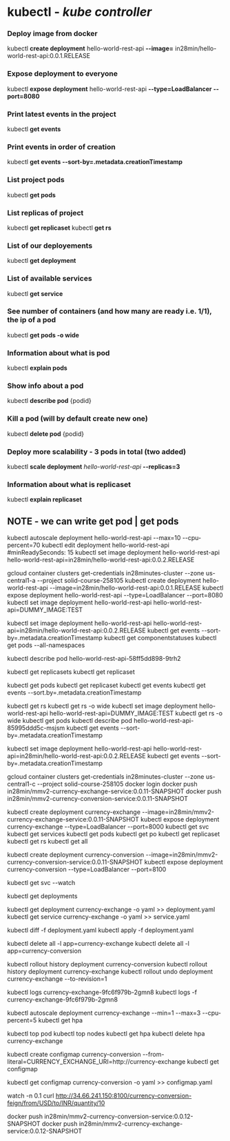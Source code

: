 # **kubectl** - *kube controller*

### Deploy image from docker
kubectl **create deployment** hello-world-rest-api **--image=** in28min/hello-world-rest-api:0.0.1.RELEASE

### Expose deployment to everyone
kubectl **expose deployment** hello-world-rest-api **--type=LoadBalancer --port=8080**

### Print latest events in the project
kubectl **get events**

### Print events in order of creation
kubectl **get events --sort-by=.metadata.creationTimestamp**

### List project pods
kubectl **get pods**

### List replicas of project
kubectl **get replicaset**
kubectl **get rs**

### List of our deployements
kubectl **get deployment**

### List of available services
kubectl **get service**

### See number of containers (and how many are ready i.e. 1/1), the ip of a pod
kubectl **get pods -o wide**

### Information about what is pod
kubectl **explain pods**

### Show info about a pod
kubectl **describe pod** {podid}

### Kill a pod (will by default create new one)
kubectl **delete pod** {podid}

### Deploy more scalability - 3 pods in total (two added)
kubectl **scale deployment** *hello-world-rest-api* **--replicas=3**

### Information about what is replicaset
kubectl **explain replicaset**


## **NOTE** - we can write get pod | get pod**s**




kubectl autoscale deployment hello-world-rest-api --max=10 --cpu-percent=70
kubectl edit deployment hello-world-rest-api #minReadySeconds: 15
kubectl set image deployment hello-world-rest-api hello-world-rest-api=in28min/hello-world-rest-api:0.0.2.RELEASE
 
gcloud container clusters get-credentials in28minutes-cluster --zone us-central1-a --project solid-course-258105
kubectl create deployment hello-world-rest-api --image=in28min/hello-world-rest-api:0.0.1.RELEASE
kubectl expose deployment hello-world-rest-api --type=LoadBalancer --port=8080
kubectl set image deployment hello-world-rest-api hello-world-rest-api=DUMMY_IMAGE:TEST

kubectl set image deployment hello-world-rest-api hello-world-rest-api=in28min/hello-world-rest-api:0.0.2.RELEASE
kubectl get events --sort-by=.metadata.creationTimestamp
kubectl get componentstatuses
kubectl get pods --all-namespaces
 

 
kubectl describe pod hello-world-rest-api-58ff5dd898-9trh2
 
kubectl get replicasets
kubectl get replicaset
 

kubectl get pods
kubectl get replicaset
kubectl get events
kubectl get events --sort.by=.metadata.creationTimestamp
 
kubectl get rs
kubectl get rs -o wide
kubectl set image deployment hello-world-rest-api hello-world-rest-api=DUMMY_IMAGE:TEST
kubectl get rs -o wide
kubectl get pods
kubectl describe pod hello-world-rest-api-85995ddd5c-msjsm
kubectl get events --sort-by=.metadata.creationTimestamp
 
kubectl set image deployment hello-world-rest-api hello-world-rest-api=in28min/hello-world-rest-api:0.0.2.RELEASE
kubectl get events --sort-by=.metadata.creationTimestamp

 
gcloud container clusters get-credentials in28minutes-cluster --zone us-central1-c --project solid-course-258105
docker login
docker push in28min/mmv2-currency-exchange-service:0.0.11-SNAPSHOT
docker push in28min/mmv2-currency-conversion-service:0.0.11-SNAPSHOT
 
kubectl create deployment currency-exchange --image=in28min/mmv2-currency-exchange-service:0.0.11-SNAPSHOT
kubectl expose deployment currency-exchange --type=LoadBalancer --port=8000
kubectl get svc
kubectl get services
kubectl get pods
kubectl get po
kubectl get replicaset
kubectl get rs
kubectl get all
 
kubectl create deployment currency-conversion --image=in28min/mmv2-currency-conversion-service:0.0.11-SNAPSHOT
kubectl expose deployment currency-conversion --type=LoadBalancer --port=8100
 
kubectl get svc --watch
 
kubectl get deployments
 
kubectl get deployment currency-exchange -o yaml >> deployment.yaml 
kubectl get service currency-exchange -o yaml >> service.yaml 
 
kubectl diff -f deployment.yaml
kubectl apply -f deployment.yaml
 
kubectl delete all -l app=currency-exchange
kubectl delete all -l app=currency-conversion
 
kubectl rollout history deployment currency-conversion
kubectl rollout history deployment currency-exchange
kubectl rollout undo deployment currency-exchange --to-revision=1
 
kubectl logs currency-exchange-9fc6f979b-2gmn8
kubectl logs -f currency-exchange-9fc6f979b-2gmn8 
 
kubectl autoscale deployment currency-exchange --min=1 --max=3 --cpu-percent=5 
kubectl get hpa
 
kubectl top pod
kubectl top nodes
kubectl get hpa
kubectl delete hpa currency-exchange
 
kubectl create configmap currency-conversion --from-literal=CURRENCY_EXCHANGE_URI=http://currency-exchange
kubectl get configmap
 
kubectl get configmap currency-conversion -o yaml >> configmap.yaml
 
watch -n 0.1 curl http://34.66.241.150:8100/currency-conversion-feign/from/USD/to/INR/quantity/10
 
docker push in28min/mmv2-currency-conversion-service:0.0.12-SNAPSHOT
docker push in28min/mmv2-currency-exchange-service:0.0.12-SNAPSHOT